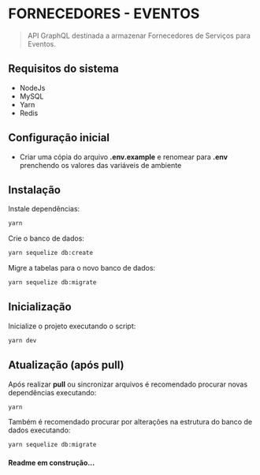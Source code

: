 # FORNECEDORES - EVENTOS
> API GraphQL destinada a armazenar Fornecedores de Serviços para Eventos.

## Requisitos do sistema

* NodeJs
* MySQL
* Yarn
* Redis

## Configuração inicial
* Criar uma cópia do arquivo __.env.example__ e renomear para __.env__ prenchendo os valores das variáveis de ambiente

## Instalação
Instale dependências:
```sh
yarn
```
Crie o banco de dados:
```sh
yarn sequelize db:create
```
Migre a tabelas para o novo banco de dados:
```sh
yarn sequelize db:migrate
```

## Inicialização
Inicialize o projeto executando o script:
```sh
yarn dev
```

## Atualização (após __pull__)
Após realizar __pull__ ou sincronizar arquivos é recomendado procurar novas dependências executando:
```sh
yarn
```
Também é recomendado procurar por alterações na estrutura do banco de dados executando:
```sh
yarn sequelize db:migrate
```

#### Readme em construção...